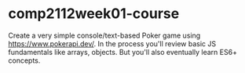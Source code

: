 # comp2112week01-course
Create a very simple console/text-based Poker game using https://www.pokerapi.dev/.  In the process you'll review basic JS fundamentals like arrays, objects.  But you'll also eventually learn ES6+ concepts.
